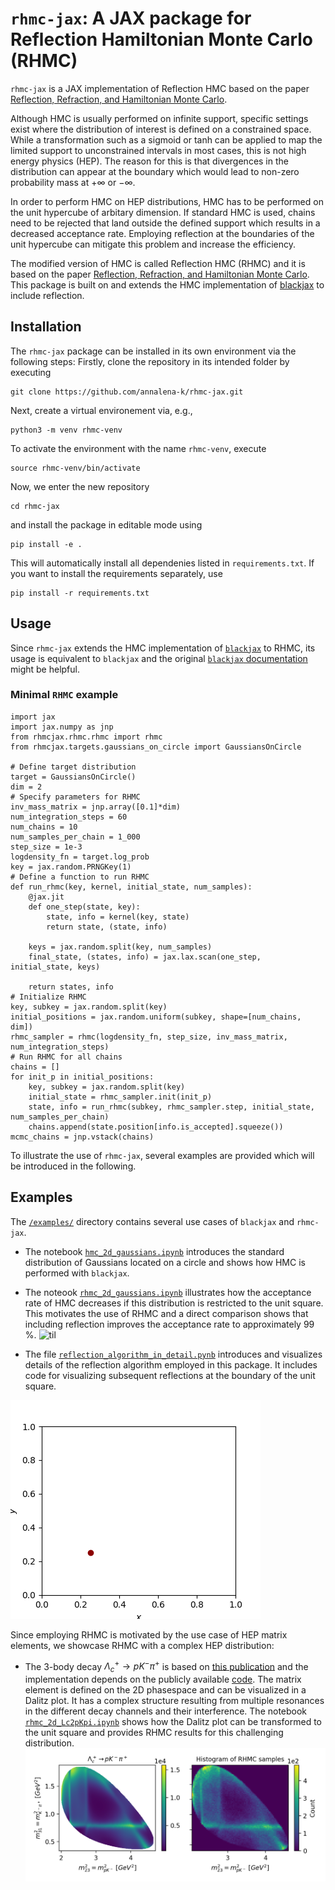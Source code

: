 # `rhmc-jax`: A JAX package for Reflection Hamiltonian Monte Carlo (RHMC)
`rhmc-jax` is a JAX implementation of Reflection HMC based on the paper [Reflection, Refraction, and Hamiltonian Monte Carlo](https://papers.nips.cc/paper_files/paper/2015/hash/8303a79b1e19a194f1875981be5bdb6f-Abstract.html).

Although HMC is usually performed on infinite support, specific settings exist where the distribution of interest is defined on a constrained space. While a transformation such as a sigmoid or tanh can be applied to map the limited support to unconstrained intervals in most cases, this is not high energy physics (HEP). The reason for this is that divergences in the distribution can appear at the boundary which would lead to non-zero probability mass at $+\infty$ or $-\infty.$

In order to perform HMC on HEP distributions, HMC has to be performed on the unit hypercube of arbitary dimension. If standard HMC is used, chains need to be rejected that land outside the defined support which results in a decreased acceptance rate. Employing reflection at the boundaries of the unit hypercube can mitigate this problem and increase the efficiency. 

The modified version of HMC is called Reflection HMC (RHMC) and it is based on the paper [Reflection, Refraction, and Hamiltonian Monte Carlo](https://papers.nips.cc/paper_files/paper/2015/hash/8303a79b1e19a194f1875981be5bdb6f-Abstract.html). 
This package is built on and extends the HMC implementation of [blackjax](https://blackjax-devs.github.io/blackjax/) to include reflection.

## Installation
The `rhmc-jax` package can be installed in its own environment via the following steps: Firstly, clone the repository in its intended folder by executing
```
git clone https://github.com/annalena-k/rhmc-jax.git
```
Next, create a virtual environement via, e.g.,
```
python3 -m venv rhmc-venv
```
To activate the environment with the name `rhmc-venv`, execute
```
source rhmc-venv/bin/activate
```
Now, we enter the new repository
```
cd rhmc-jax
```
and install the package in editable mode using

```
pip install -e .
```
This will automatically install all dependenies listed in `requirements.txt`.
If you want to install the requirements separately, use
```
pip install -r requirements.txt
```

## Usage
Since `rhmc-jax` extends the HMC implementation of [`blackjax`](https://blackjax-devs.github.io/blackjax/) to RHMC, its usage is equivalent to `blackjax` and the original [`blackjax` documentation](https://blackjax.readthedocs.io/en/latest/) might be helpful.
### Minimal `RHMC` example
```
import jax
import jax.numpy as jnp
from rhmcjax.rhmc.rhmc import rhmc
from rhmcjax.targets.gaussians_on_circle import GaussiansOnCircle

# Define target distribution
target = GaussiansOnCircle()
dim = 2
# Specify parameters for RHMC
inv_mass_matrix = jnp.array([0.1]*dim)
num_integration_steps = 60
num_chains = 10
num_samples_per_chain = 1_000
step_size = 1e-3
logdensity_fn = target.log_prob
key = jax.random.PRNGKey(1)
# Define a function to run RHMC
def run_rhmc(key, kernel, initial_state, num_samples):
    @jax.jit
    def one_step(state, key):
        state, info = kernel(key, state)
        return state, (state, info)

    keys = jax.random.split(key, num_samples)
    final_state, (states, info) = jax.lax.scan(one_step, initial_state, keys)

    return states, info
# Initialize RHMC
key, subkey = jax.random.split(key)
initial_positions = jax.random.uniform(subkey, shape=[num_chains, dim])
rhmc_sampler = rhmc(logdensity_fn, step_size, inv_mass_matrix, num_integration_steps)
# Run RHMC for all chains
chains = []
for init_p in initial_positions:
    key, subkey = jax.random.split(key)
    initial_state = rhmc_sampler.init(init_p)
    state, info = run_rhmc(subkey, rhmc_sampler.step, initial_state, num_samples_per_chain)
    chains.append(state.position[info.is_accepted].squeeze())
mcmc_chains = jnp.vstack(chains)
```

To illustrate the use of `rhmc-jax`, several examples are provided which will be introduced in the following.

## Examples
The [`/examples/`](https://github.com/annalena-k/rhmc-jax/tree/main/examples) directory contains several use cases of `blackjax` and `rhmc-jax`.

- The notebook [`hmc_2d_gaussians.ipynb`](https://github.com/annalena-k/rhmc-jax/blob/main/examples/hmc_2d_gaussians.ipynb) introduces the standard distribution of Gaussians located on a circle and shows how HMC is performed with `blackjax`.
- The noteook [`rhmc_2d_gaussians.ipynb`](https://github.com/annalena-k/rhmc-jax/blob/main/examples/rhmc_2d_gaussians.ipynb) illustrates how the acceptance rate of HMC decreases if this distribution is restricted to the unit square. This motivates the use of RHMC and a direct comparison shows that including reflection improves the acceptance rate to approximately 99 %. 
![til](./images/rhmc.gif)

- The file [`reflection_algorithm_in_detail.pynb`](https://github.com/annalena-k/rhmc-jax/blob/main/examples/reflection_algorithm_in_detail.ipynb) introduces and visualizes details of the reflection algorithm employed in this package. It includes code for visualizing subsequent reflections at the boundary of the unit square.

![til](./images/reflection.gif)

Since employing RHMC is motivated by the use case of HEP matrix elements, we showcase RHMC with a complex HEP distribution:
- The 3-body decay $\Lambda_c^+ \rightarrow pK^- \pi^+$ is based on [this publication](https://doi.org/10.1007/JHEP07(2023)228) and the implementation depends on the publicly available [code](https://doi.org/10.5281/zenodo.7544989). The matrix element is defined on the 2D phasespace and can be visualized in a Dalitz plot. It has a complex structure resulting from multiple resonances in the different decay channels and their interference. The notebook [`rhmc_2d_Lc2pKpi.ipynb`](https://github.com/annalena-k/rhmc-jax/blob/main/examples/rhmc_2d_Lc2pKpi.ipynb) shows how the Dalitz plot can be transformed to the unit square and provides RHMC results for this challenging distribution.
![alt text](https://github.com/annalena-k/rhmc-jax/blob/main/images/Lc2pKpi.png)
